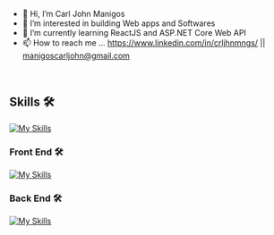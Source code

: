 - 👋 Hi, I’m Carl John Manigos
- 👀 I’m interested in building Web apps and Softwares
- 🌱 I’m currently learning ReactJS and ASP.NET Core Web API
- 📫 How to reach me ... 
https://www.linkedin.com/in/crljhnmngs/ ||
manigoscarljohn@gmail.com

<br />

<h2> Skills 🛠️</h2> 

[![My Skills](https://skillicons.dev/icons?i=html,css,js,react,ts,dotnet,sass,tailwind,cs,php,mysql,git)](https://skillicons.dev)

<h3> Front End 🛠️</h3> 

[![My Skills](https://skillicons.dev/icons?i=html,css,js,react,ts,sass,tailwind,mui)](https://skillicons.dev)

<h3> Back End 🛠️</h3> 

[![My Skills](https://skillicons.dev/icons?i=dotnet,php,mysql)](https://skillicons.dev)


